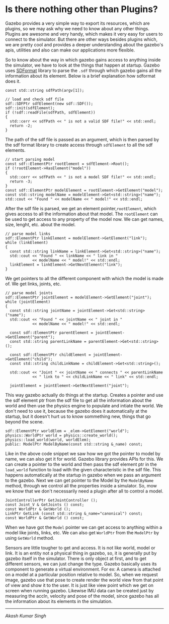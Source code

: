 # Is there nothing other than Plugins? 

Gazebo provides a very simple way to export its resources, which are plugins, so we may ask why we need to know about any other things. Plugins are awesome and very handy, which makes it very easy for users to connect to the simulator. But there are other ways besides plugins which, we are pretty cool and provides a deeper understanding about the gazebo's apis, utilities and also can make our applications more flexible.

So to know about the way in which gazebo gains access to anything inside the simulator, we have to look at the things that happen at startup. Gazebo uses [SDFormat](http://www.sdformat.org) library to parse the `.sdf` through which gazebo gains all the information about its element. Below is a brief explanation how sdformat does it.

```
const std::string sdfPath(argv[1]);

// load and check sdf file
sdf::SDFPtr sdfElement(new sdf::SDF());
sdf::init(sdfElement);
if (!sdf::readFile(sdfPath, sdfElement))
{
  std::cerr << sdfPath << " is not a valid SDF file!" << std::endl;
  return -2;
}
```
The path of the sdf file is passed as an argument, which is then parsed by the sdf format library to create access through `sdfElement` to all the sdf elements. 

```
// start parsing model
const sdf::ElementPtr rootElement = sdfElement->Root();
if (!rootElement->HasElement("model"))
{
  std::cerr << sdfPath << " is not a model SDF file!" << std::endl;
  return -3;
}
const sdf::ElementPtr modelElement = rootElement->GetElement("model");
const std::string modelName = modelElement->Get<std::string>("name");
std::cout << "Found " << modelName << " model!" << std::endl;
```

After the sdf file is parsed, we get an element pointer,`rootElement`, which gives access to all the information about that model. The `rootElement` can be used to get access to any property of the model now. We can get names, size, lenght, etc. about the model.

```
// parse model links
sdf::ElementPtr linkElement = modelElement->GetElement("link");
while (linkElement)
{
  const std::string linkName = linkElement->Get<std::string>("name");
  std::cout << "Found " << linkName << " link in "
            << modelName << " model!" << std::endl;
  linkElement = linkElement->GetNextElement("link");
}
```

We get pointers to all the different component with which the model is made of. We get links, joints, etc.

```
// parse model joints
sdf::ElementPtr jointElement = modelElement->GetElement("joint");
while (jointElement)
{
  const std::string jointName = jointElement->Get<std::string>("name");
  std::cout << "Found " << jointName << " joint in "
            << modelName << " model!" << std::endl;

  const sdf::ElementPtr parentElement = jointElement->GetElement("parent");
  const std::string parentLinkName = parentElement->Get<std::string>();

  const sdf::ElementPtr childElement = jointElement->GetElement("child");
  const std::string childLinkName = childElement->Get<std::string>();

  std::cout << "Joint " << jointName << " connects " << parentLinkName
            << " link to " << childLinkName << " link" << std::endl;

  jointElement = jointElement->GetNextElement("joint");
```

This way gazebo actually do things at the startup. Creates a pointer and use the sdf element ptr from the sdf file to get all the information about the world and then use the physics engine to populate and intiate the world. We don't need to use it, because the gazebo does it automatically at the startup, but it doesn't hurt us to know sommething new, things that go beyond the scene.

```
sdf::ElementPtr worldElem = _elem->GetElement("world");
physics::WorldPtr world = physics::create_world();
physics::load_world(world, worldElem);
public: ModelPtr ModelByName(const std::string &_name) const;
```

Like in the above code snippet we saw how we got the pointer to model by name, we can also get it for world. Gazebo library provides APIs for this. We can create a pointer to the world and then pass the sdf element ptr in the `load_world` function to load with the given characteristic in the sdf file. This happens automatically at the startup in gazebo when we pass an argument to the gazebo. Next we can get pointer to the Model by the `ModelByName` method, through we control all the properties inside a simulator. So, mow we know that we don't necessarily need a plugin after all to control a model. 

```
JointControllerPtr GetJointController ();
const Joint_V & GetJoints () const;
const WorldPtr & GetWorld ();
LinkPtr GetLink (const std::string &_name="canonical") const;
const WorldPtr & GetWorld () const;
```

When we have got the `Model` pointer we can get access to anything within a model like joints, links, etc. We can also get `WorldPtr` from the `ModelPtr` by using `GetWorld` method.

Sensors are little tougher to get and access. It is not like world, model or link. It is an entity not a physical thing in gazebo, so, it is generally put by gazebo itself in the simulator. There is only object at first, and to get different sensors, we can just change the type. Gazebo basically uses its component to generate a virtual environment. For ex: A camera is attached on a model at a particular position relative to model. So, when we request image, gazebo use that pose to create render the world view from that point of view and show it to the user. It is just like view point which we get on screen when running gazebo. Likewise IMU data can be created just by measuring the accln, velocity and pose of the model, since gazebo has all the information about its elements in the simulation.

* * *
*Akash Kumar Singh*